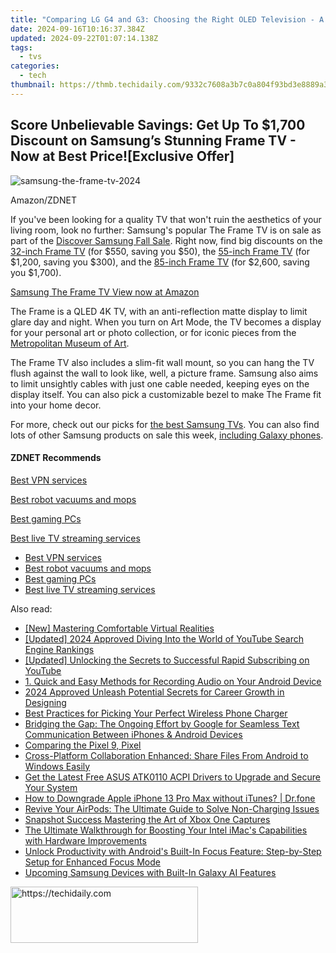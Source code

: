 ```yaml
---
title: "Comparing LG G4 and G3: Choosing the Right OLED Television - A Deep Dive by ZDNet"
date: 2024-09-16T10:16:37.384Z
updated: 2024-09-22T01:07:14.138Z
tags:
  - tvs
categories:
  - tech
thumbnail: https://thmb.techidaily.com/9332c7608a3b7c0a804f93bd3e8889a390304fedee62792e7be872d16bace959.jpg
---
```


## Score Unbelievable Savings: Get Up To $1,700 Discount on Samsung’s Stunning Frame TV - Now at Best Price![Exclusive Offer]

![samsung-the-frame-tv-2024](https://www.zdnet.com/a/img/resize/54ef75cf8ae9852e8d5c04926af968ccdd25284c/2024/07/13/7317dce9-c15a-45f4-a7a9-f51535642d71/samsung-the-frame-tv-2024.jpg?auto=webp&width=1280)

Amazon/ZDNET

If you've been looking for a quality TV that won't ruin the aesthetics of your living room, look no further: Samsung's popular The Frame TV is on sale as part of the [Discover Samsung Fall Sale](https://shop-links.co/link/?url=https%3A%2F%2Fwww.samsung.com%2Fus%2Fdiscover-samsung-event%2F&publisher_slug=itechdaily19598&exclusive=1). Right now, find big discounts on the [32-inch Frame TV](https://shop-links.co/link/?url=https%3A%2F%2Fwww.samsung.com%2Fus%2Ftelevisions-home-theater%2Ftvs%2Fthe-frame%2F85-class-the-frame-qled-4k-smart-tv-2022-qn85ls03bafxza%2F&publisher_slug=itechdaily19598&exclusive=1) (for $550, saving you $50), the [55-inch Frame TV](https://shop-links.co/link/?url=https%3A%2F%2Fwww.samsung.com%2Fus%2Ftelevisions-home-theater%2Ftvs%2Fthe-frame%2F55-class-the-frame-qled-4k-smart-tv-2022-qn55ls03bafxza%2F&publisher_slug=itechdaily19598&exclusive=1) (for $1,200, saving you $300), and the [85-inch Frame TV](https://shop-links.co/link/?url=https%3A%2F%2Fwww.samsung.com%2Fus%2Ftelevisions-home-theater%2Ftvs%2Fthe-frame%2F85-class-the-frame-qled-4k-smart-tv-2022-qn85ls03bafxza%2F&publisher_slug=itechdaily19598&exclusive=1) (for $2,600, saving you $1,700). 

[Samsung The Frame TV View now at Amazon](https://buy.geni.us/Proxy.ashx?TSID=368250&GR%5FURL=https%3A%2F%2Fwww.amazon.com%2FSAMSUNG-55-Inch-Anti-Reflection-Included-QN55LS03BAFXZA%2Fdp%2FB09WGML25Y%2F%3Ftag%3Dzd-buy-button-20%26ascsubtag%3D%5F%5FCOM%5FCLICK%5FID%5F%5F%7C02eca5ad-8c33-44b2-9f05-88cbc1833d37%7Cdtp&dtb=1)

The Frame is a QLED 4K TV, with an anti-reflection matte display to limit glare day and night. When you turn on Art Mode, the TV becomes a display for your personal art or photo collection, or for iconic pieces from the [Metropolitan Museum of Art](https://www.zdnet.com/home-and-office/home-entertainment/samsung-adds-iconic-artwork-from-the-met-to-its-frame-tv-collection/). 

The Frame TV also includes a slim-fit wall mount, so you can hang the TV flush against the wall to look like, well, a picture frame. Samsung also aims to limit unsightly cables with just one cable needed, keeping eyes on the display itself. You can also pick a customizable bezel to make The Frame fit into your home decor. 

For more, check out our picks for [the best Samsung TVs](https://www.zdnet.com/home-and-office/home-entertainment/best-samsung-tv/). You can also find lots of other Samsung products on sale this week, [including Galaxy phones](https://www.zdnet.com/article/get-a-galaxy-z-flip-6-fold-6-s24-ultra-or-s24-for-up-to-1200-off-right-now-heres-how/).

#### **ZDNET** Recommends

[Best VPN services](https://www.zdnet.com/article/best-vpn/ "Best VPN services")

[Best robot vacuums and mops](https://www.zdnet.com/article/best-robot-vacuum-mop/ "Best robot vacuums and mops")

[Best gaming PCs](https://www.zdnet.com/article/best-gaming-pc/ "Best gaming PCs")

[Best live TV streaming services](https://www.zdnet.com/article/best-live-tv-streaming-service/ "Best live TV streaming services")

* [Best VPN services](https://www.zdnet.com/article/best-vpn/ "Best VPN services")
* [Best robot vacuums and mops](https://www.zdnet.com/article/best-robot-vacuum-mop/ "Best robot vacuums and mops")
* [Best gaming PCs](https://www.zdnet.com/article/best-gaming-pc/ "Best gaming PCs")
* [Best live TV streaming services](https://www.zdnet.com/article/best-live-tv-streaming-service/ "Best live TV streaming services")

<ins class="adsbygoogle"
     style="display:block"
     data-ad-format="autorelaxed"
     data-ad-client="ca-pub-7571918770474297"
     data-ad-slot="1223367746"></ins>

<ins class="adsbygoogle"
     style="display:block"
     data-ad-client="ca-pub-7571918770474297"
     data-ad-slot="8358498916"
     data-ad-format="auto"
     data-full-width-responsive="true"></ins>

<span class="atpl-alsoreadstyle">Also read:</span>
<div><ul>
<li><a href="https://extra-approaches.techidaily.com/new-mastering-comfortable-virtual-realities/"><u>[New] Mastering Comfortable Virtual Realities</u></a></li>
<li><a href="https://facebook-video-share.techidaily.com/updated-2024-approved-diving-into-the-world-of-youtube-search-engine-rankings/"><u>[Updated] 2024 Approved Diving Into the World of YouTube Search Engine Rankings</u></a></li>
<li><a href="https://facebook-video-footage.techidaily.com/updated-unlocking-the-secrets-to-successful-rapid-subscribing-on-youtube/"><u>[Updated] Unlocking the Secrets to Successful Rapid Subscribing on YouTube</u></a></li>
<li><a href="https://hardware-reviews.techidaily.com/1-quick-and-easy-methods-for-recording-audio-on-your-android-device/"><u>1. Quick and Easy Methods for Recording Audio on Your Android Device</u></a></li>
<li><a href="https://some-guidance.techidaily.com/2024-approved-unleash-potential-secrets-for-career-growth-in-designing/"><u>2024 Approved Unleash Potential Secrets for Career Growth in Designing</u></a></li>
<li><a href="https://hardware-reviews.techidaily.com/best-practices-for-picking-your-perfect-wireless-phone-charger/"><u>Best Practices for Picking Your Perfect Wireless Phone Charger</u></a></li>
<li><a href="https://hardware-reviews.techidaily.com/bridging-the-gap-the-ongoing-effort-by-google-for-seamless-text-communication-between-iphones-and-android-devices/"><u>Bridging the Gap: The Ongoing Effort by Google for Seamless Text Communication Between iPhones & Android Devices</u></a></li>
<li><a href="https://hardware-reviews.techidaily.com/comparing-the-pixel-9-pixel/"><u>Comparing the Pixel 9, Pixel</u></a></li>
<li><a href="https://hardware-reviews.techidaily.com/cross-platform-collaboration-enhanced-share-files-from-android-to-windows-easily/"><u>Cross-Platform Collaboration Enhanced: Share Files From Android to Windows Easily</u></a></li>
<li><a href="https://driver-download.techidaily.com/get-the-latest-free-asus-atk0110-acpi-drivers-to-upgrade-and-secure-your-system/"><u>Get the Latest Free ASUS ATK0110 ACPI Drivers to Upgrade and Secure Your System</u></a></li>
<li><a href="https://techidaily.com/how-to-downgrade-apple-iphone-13-pro-max-without-itunes-drfone-by-drfone-ios-system-repair-ios-system-repair/"><u>How to Downgrade Apple iPhone 13 Pro Max without iTunes? | Dr.fone</u></a></li>
<li><a href="https://techtrends.techidaily.com/revive-your-airpods-the-ultimate-guide-to-solve-non-charging-issues/"><u>Revive Your AirPods: The Ultimate Guide to Solve Non-Charging Issues</u></a></li>
<li><a href="https://visual-screen-recording.techidaily.com/snapshot-success-mastering-the-art-of-xbox-one-captures/"><u>Snapshot Success Mastering the Art of Xbox One Captures</u></a></li>
<li><a href="https://buynow-info.techidaily.com/the-ultimate-walkthrough-for-boosting-your-intel-imacs-capabilities-with-hardware-improvements/"><u>The Ultimate Walkthrough for Boosting Your Intel iMac's Capabilities with Hardware Improvements</u></a></li>
<li><a href="https://hardware-reviews.techidaily.com/unlock-productivity-with-androids-built-in-focus-feature-step-by-step-setup-for-enhanced-focus-mode/"><u>Unlock Productivity with Android's Built-In Focus Feature: Step-by-Step Setup for Enhanced Focus Mode</u></a></li>
<li><a href="https://hardware-reviews.techidaily.com/upcoming-samsung-devices-with-built-in-galaxy-ai-features/"><u>Upcoming Samsung Devices with Built-In Galaxy AI Features</u></a></li>
</ul></div>

<!-- affiliate ads begin -->
<a href="https://aligracehair.sjv.io/c/5597632/2027176/19272" target="_top" id="2027176">
  <img src="//a.impactradius-go.com/display-ad/19272-2027176" border="0" alt="https://techidaily.com" width="300" height="90"/>
</a>
<img height="0" width="0" src="https://aligracehair.sjv.io/i/5597632/2027176/19272" style="position:absolute;visibility:hidden;" border="0" />
<!-- affiliate ads end -->


